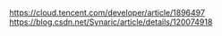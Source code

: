 https://cloud.tencent.com/developer/article/1896497
https://blog.csdn.net/Synaric/article/details/120074918